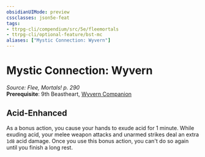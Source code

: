 ```yaml
---
obsidianUIMode: preview
cssclasses: json5e-feat
tags:
- ttrpg-cli/compendium/src/5e/fleemortals
- ttrpg-cli/optional-feature/bst-mc
aliases: ["Mystic Connection: Wyvern"]
---
```

# Mystic Connection: Wyvern
*Source: Flee, Mortals! p. 290*  
**Prerequisite**: 9th Beastheart, [Wyvern Companion](Misc%20Files/CLI/compendium/bestiary/dragon/wyvern-companion-fleemortals.md)
## Acid-Enhanced

As a bonus action, you cause your hands to exude acid for 1 minute. While exuding acid, your melee weapon attacks and unarmed strikes deal an extra `1d8` acid damage. Once you use this bonus action, you can't do so again until you finish a long rest.